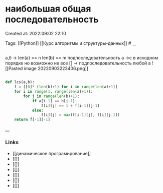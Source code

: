 # наибольшая общая последовательность

Created at: 2022:09:02 22:10

Tags: [[Python]] [[Курс алгоритмы и структуры-данных]]    #
__ 

##
а,б -> len(a) == n 
len(b) == m
подпоследовательность а ->c в исходном порядке но возможно не все
	[] -> подпоследовательность любой а
![[Pasted image 20220903223406.png]]

``` python 

def lcs(a,b):
    f = [[0]* (len(b)+1) for i in range(len(a)+1)]
    for i in range(1, range(len(a)+1)):
        for j in range(len(b)+1):
            if a[i-1] == b[j-1]:
                f[i][j] == 1 + f[i-1][j-1]
            else:
                f[i][j] = max(f[i-1][j], f[i][j-1])
    return f[-1][-1]

```

__

### Links

- [[динамическое програмирование]]
- [[]]
- [[]]
- [[]]
- [[]]
- [[]]
- [[]]